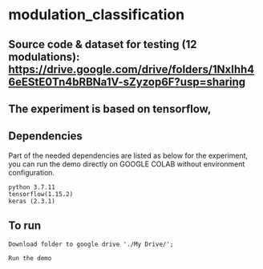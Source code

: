 # modulation_classification

## Source code & dataset for testing (12 modulations): https://drive.google.com/drive/folders/1NxIhh46eEStE0Tn4bRBNa1V-sZyzop6F?usp=sharing

## The experiment is based on tensorflow, 

## Dependencies

Part of the needed dependencies are listed as below for the experiment, you can run the demo directly on GOOGLE COLAB without environment configuration.

```
python 3.7.11
tensorflow(1.15.2)
keras (2.3.1)
```

## To run

```
Download folder to google drive './My Drive/';

Run the demo

```
